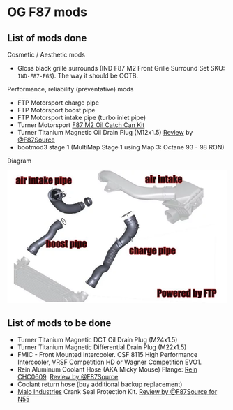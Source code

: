 # OG F87 mods

## List of mods done

Cosmetic / Aesthetic mods

- Gloss black grille surrounds (IND F87 M2 Front Grille Surround Set SKU: `IND-F87-FGS`). The way it should be OOTB.

Performance, reliability (preventative) mods

- FTP Motorsport charge pipe
- FTP Motorsport boost pipe
- FTP Motorsport intake pipe (turbo inlet pipe)
- Turner Motorsport [F87 M2 Oil Catch Can Kit](https://www.turnermotorsport.com/p-588375-f87-m2-catch-can-kit/)
- Turner Titanium Magnetic Oil Drain Plug (M12x1.5) [Review](https://f87.bimmerpost.com/forums/showthread.php?t=1830240) by [@F87Source](https://f87.bimmerpost.com/forums/member.php?u=396529)
- bootmod3 stage 1 (MultiMap Stage 1 using Map 3: Octane 93 - 98 RON)

Diagram

![image](./data/ftp-motorsport.jpg)

## List of mods to be done

- Turner Titanium Magnetic DCT Oil Drain Plug (M24x1.5)
- Turner Titanium Magnetic Differential Drain Plug (M22x1.5)
- FMIC - Front Mounted Intercooler. CSF 8115 High Performance Intercooler, VRSF Competition HD or Wagner Competition EVO1.
- Rein Aluminum Coolant Hose (AKA Micky Mouse) Flange: [Rein CHC0609](https://www.fcpeuro.com/products/bmw-aluminum-coolant-hose-flange-rein-chc0609). [Review by @F87Source](https://f87.bimmerpost.com/forums/showthread.php?t=1773412)
- Coolant return hose (buy additional backup replacement)
- [Malo Industries](https://www.maloindustries.com/products/n54-and-n55-crank-seal-protection-plate-1) Crank Seal Protection Kit. [Review by @F87Source for N55](https://f87.bimmerpost.com/forums/showthread.php?t=1807187)
